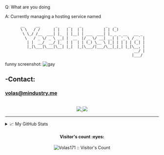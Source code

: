 Q: What are you doing

A: Currently managing a hosting service named
```
       __     __       _     _    _           _   _
       \ \   / /      | |   | |  | |         | | (_)
        \ \_/ /__  ___| |_  | |__| | ___  ___| |_ _ _ __   __ _
         \   / _ \/ _ \ __| |  __  |/ _ \/ __| __| | '_ \ / _` |
          | |  __/  __/ |_  | |  | | (_) \__ \ |_| | | | | (_| |
          |_|\___|\___|\__| |_|  |_|\___/|___/\__|_|_| |_|\__, |
                                                           __/ |
                                                          |___/
```

funny screenshot:
![gay](https://cdn.discordapp.com/attachments/659546787677470720/765238360905613342/unknown.png)


## -Contact: 
### volas@mindustry.me

  <!-- https://shields.io/discord/651737864593211394?&style=flat-square&logoColor=white -->

  <!-- https://img.shields.io/badge/Github-Volas171-black&?style=social&logo=Github -->

<p align="center">
  <br/>
  <a href="https://discord.gg/hN4Kz9HCdF">
    <img src="https://shields.io/discord/767015273207037992">
  </a>
  
  <a href="https://github.com/Volas171">
    <img src="https://img.shields.io/badge/Github-%230A0A0A.svg?&style=flat-square&logo=Github&logoColor=white">  
  </a>
</p>
</h1>

<div align = "center">


<hr>

</div>

<details>
<summary>📈 My GitHub Stats</summary>
  
![Volas171](https://github-readme-stats.vercel.app/api?username=Volas171&theme=vue-dark&show_icons=true&count_private=true&include_all_commits=true)

![Top Langs](https://github-readme-stats.vercel.app/api/top-langs/?username=Volas171&langs_count=10&theme=tokyonight&layout=compac)

![oh no GitHub metrics](https://metrics.lecoq.io/Volas171)

[![trophy](https://github-profile-trophy.vercel.app/?username=Volas171&theme=onedark)](https://github.com/ryo-ma/github-profile-trophy)
</details>


<h4 align="center">Visitor's count :eyes:</h4>
<p align="center"><img src="https://profile-counter.glitch.me/%7BVolas171%7D/count.svg" alt="Volas171 :: Visitor's Count" /></p>


